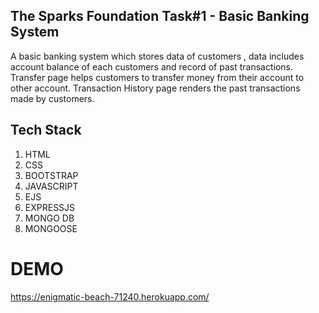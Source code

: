 

## The Sparks Foundation Task#1 - Basic Banking System
 A basic banking system which stores data of customers , data includes 
 account balance of each customers and record of past transactions.
 Transfer page helps customers to transfer money from their account to other account.
 Transaction History page renders the past transactions made by 
 customers.


## Tech Stack
1) HTML 
2) CSS
3) BOOTSTRAP
4) JAVASCRIPT
5) EJS
6) EXPRESSJS
7) MONGO DB
8) MONGOOSE


# DEMO

https://enigmatic-beach-71240.herokuapp.com/